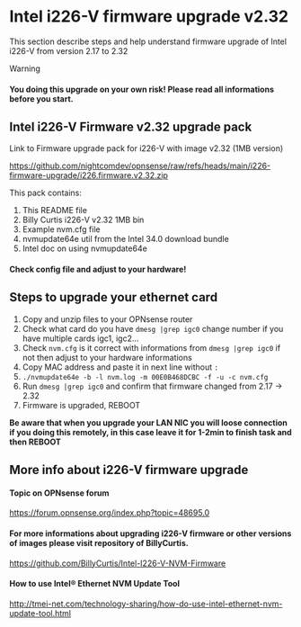 # Intel i226-V firmware upgrade v2.32
This section describe steps and help understand firmware upgrade of Intel i226-V from version 2.17 to 2.32
> [!WARNING]
> #### You doing this upgrade on your own risk! Please read all informations before you start.

## Intel i226-V Firmware v2.32 upgrade pack

Link to Firmware upgrade pack for i226-V with image v2.32 (1MB version)

https://github.com/nightcomdev/opnsense/raw/refs/heads/main/i226-firmware-upgrade/i226.firmware.v2.32.zip

This pack contains:
1) This README file
2) Billy Curtis i226-V v2.32 1MB bin
3) Example nvm.cfg file
4) nvmupdate64e util from the Intel 34.0 download bundle
5) Intel doc on using nvmupdate64e

#### Check config file and adjust to your hardware!

## Steps to upgrade your ethernet card
1. Copy and unzip files to your OPNsense router
2. Check what card do you have `dmesg |grep igc0` change number if you have multiple cards igc1, igc2...
3. Check `nvm.cfg` is it correct with informations from `dmesg |grep igc0` if not then adjust to your hardware informations
4. Copy MAC address and paste it in next line without `:`
5. `./nvmupdate64e -b -l nvm.log -m 00E0B468DCBC -f -u -c nvm.cfg`
6. Run `dmesg |grep igc0` and confirm that firmware changed from 2.17 -> 2.32
7. Firmware is upgraded, REBOOT

**Be aware that when you upgrade your LAN NIC you will loose connection if you doing this remotely, in this case leave it for 1-2min to finish task and then REBOOT**


## More info about i226-V firmware upgrade
#### Topic on OPNsense forum
https://forum.opnsense.org/index.php?topic=48695.0

#### For more informations about upgrading i226-V firmware or other versions of images please visit repository of BillyCurtis.

https://github.com/BillyCurtis/Intel-I226-V-NVM-Firmware

#### How to use Intel® Ethernet NVM Update Tool

http://tmei-net.com/technology-sharing/how-do-use-intel-ethernet-nvm-update-tool.html
